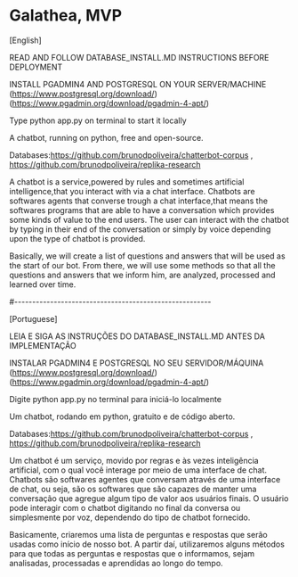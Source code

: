 # Galathea, MVP                                    

[English]

READ AND FOLLOW DATABASE_INSTALL.MD INSTRUCTIONS BEFORE DEPLOYMENT

INSTALL PGADMIN4 AND POSTGRESQL ON YOUR SERVER/MACHINE (https://www.postgresql.org/download/) (https://www.pgadmin.org/download/pgadmin-4-apt/)

Type python app.py on terminal to start it locally

A chatbot, running on python, free and open-source.

Databases:https://github.com/brunodpoliveira/chatterbot-corpus , https://github.com/brunodpoliveira/replika-research

A chatbot is a service,powered by rules and sometimes artificial intelligence,that you interact with via a chat interface.
Chatbots are softwares agents that converse trough a chat interface,that means the softwares programs that are able to have a conversation which provides some kinds of value to the end users.
The user can interact with the chatbot by typing in their end of the conversation or simply by voice depending upon the type of chatbot is provided.

Basically, we will create a list of questions and answers that will be used as the start of our bot. From there, we will use some methods so that all the questions and answers that we inform him, are analyzed, processed and learned over time.


#-------------------------------------------------------

[Portuguese]

LEIA E SIGA AS INSTRUÇÕES DO DATABASE_INSTALL.MD ANTES DA IMPLEMENTAÇÃO

INSTALAR PGADMIN4 E POSTGRESQL NO SEU SERVIDOR/MÁQUINA (https://www.postgresql.org/download/) (https://www.pgadmin.org/download/pgadmin-4-apt/)

Digite python app.py no terminal para iniciá-lo localmente

Um chatbot, rodando em python, gratuito e de código aberto.

Databases:https://github.com/brunodpoliveira/chatterbot-corpus , https://github.com/brunodpoliveira/replika-research

Um chatbot é um serviço, movido por regras e às vezes inteligência artificial, com o qual você interage por meio de uma interface de chat.
Chatbots são softwares agentes que conversam através de uma interface de chat, ou seja, são os softwares que são capazes de manter uma conversação que agregue algum tipo de valor aos usuários finais.
O usuário pode interagir com o chatbot digitando no final da conversa ou simplesmente por voz, dependendo do tipo de chatbot fornecido.

Basicamente, criaremos uma lista de perguntas e respostas que serão usadas como início de nosso bot. A partir daí, utilizaremos alguns métodos para que todas as perguntas e respostas que o informamos, sejam analisadas, processadas e aprendidas ao longo do tempo.
